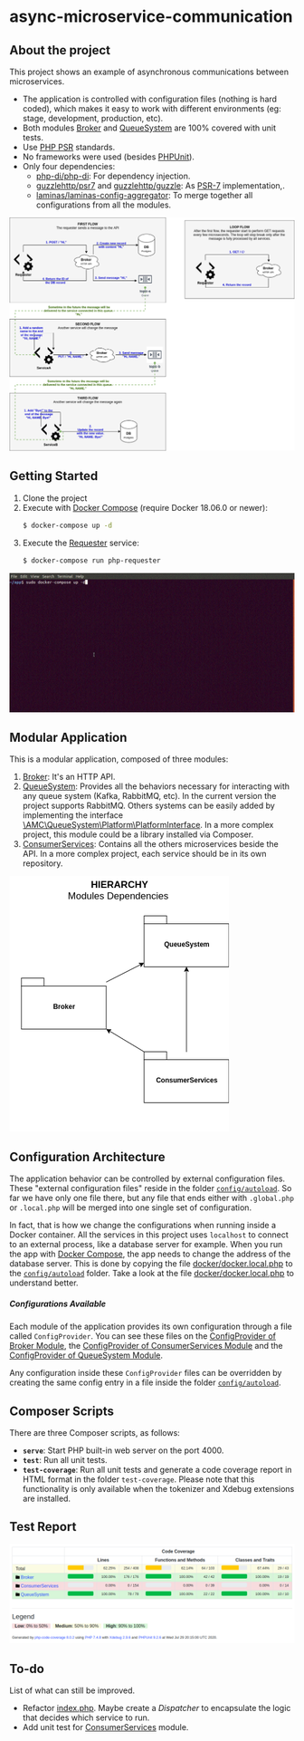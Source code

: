 # async-microservice-communication

## About the project

This project shows an example of asynchronous communications between microservices.
- The application is controlled with configuration files (nothing is hard coded), which makes it easy to work with 
different environments (eg: stage, development, production, etc).
- Both modules [Broker] and [QueueSystem] are 100% covered with unit tests.
- Use [PHP PSR] standards.
- No frameworks were used (besides [PHPUnit]).
- Only four dependencies:
  - [php-di/php-di]: For dependency injection.
  - [guzzlehttp/psr7] and [guzzlehttp/guzzle]: As [PSR-7] implementation,.  
  - [laminas/laminas-config-aggregator]: To merge together all configurations from all the modules.

![Communication Flow](docs/communication-flow.png)

## Getting Started

1. Clone the project
1. Execute with [Docker Compose] (require Docker 18.06.0 or newer):
   ```bash
   $ docker-compose up -d
   ```
1. Execute the [Requester] service:
   ```bash
   $ docker-compose run php-requester
   ```
![Demo](docs/demo.gif)

## Modular Application

This is a modular application, composed of three modules:
1. [Broker]: It's an HTTP API.
1. [QueueSystem]: Provides all the behaviors necessary for interacting with any queue system (Kafka, RabbitMQ, etc).
In the current version the project supports RabbitMQ. Others systems can be easily added by implementing the interface 
[\AMC\QueueSystem\Platform\PlatformInterface]. In a more complex project, this module could be a library installed via
Composer.
1. [ConsumerServices]: Contains all the others microservices beside the API. In a more complex project, each service 
should be in its own repository.

![Hierarchy: Module Dependencies](docs/modules-hierarchy.png)

## Configuration Architecture

The application behavior can be controlled by external configuration files. These "external configuration files" reside 
in the folder [`config/autoload`]. So far we have only one file there, but any file that ends either with `.global.php`
or `.local.php` will be merged into one single set of configuration. 

In fact, that is how we change the configurations when running inside a Docker container. All the services in this 
project uses `localhost` to connect to an external process, like a database server for example. When you run the app 
with [Docker Compose], the app needs to change the address of the database server. This is done by copying the file 
[docker/docker.local.php] to the [`config/autoload`] folder. Take a look at the file [docker/docker.local.php] to 
understand better.

##### Configurations Available

Each module of the application provides its own configuration through a file called `ConfigProvider`. You can see these 
files on the [ConfigProvider of Broker Module], the [ConfigProvider of ConsumerServices Module] and the 
[ConfigProvider of QueueSystem Module].

Any configuration inside these `ConfigProvider` files can be overridden by creating the same config entry in a file 
inside the folder [`config/autoload`].

## Composer Scripts

There are three Composer scripts, as follows:
- **`serve`**: Start PHP built-in web server on the port 4000.
- **`test`**: Run all unit tests.
- **`test-coverage`**: Run all unit tests and generate a code coverage report in HTML format in the folder 
`test-coverage`. Please note that this functionality is only available when the tokenizer and Xdebug extensions are 
installed.

## Test Report

![Code Coverage](docs/code-coverage.png)

## To-do

List of what can still be improved.

- Refactor [index.php]. Maybe create a _Dispatcher_ to encapsulate the logic that decides which service to run.
- Add unit test for [ConsumerServices] module. 

[\AMC\QueueSystem\Platform\PlatformInterface]: https://github.com/stavarengo/async-microservice-communication/blob/master/src/QueueSystem/Platform/PlatformInterface.php
[`config/autoload`]: https://github.com/stavarengo/async-microservice-communication/tree/master/config/autoload
[Broker]: https://github.com/stavarengo/async-microservice-communication/tree/master/src/Broker
[ConfigProvider of Broker Module]: https://github.com/stavarengo/async-microservice-communication/blob/master/src/Broker/ConfigProvider.php
[ConfigProvider of ConsumerServices Module]: https://github.com/stavarengo/async-microservice-communication/blob/master/src/ConsumerServices/ConfigProvider.php
[ConfigProvider of QueueSystem Module]: https://github.com/stavarengo/async-microservice-communication/blob/master/src/QueueSystem/ConfigProvider.php
[ConsumerServices]: https://github.com/stavarengo/async-microservice-communication/tree/master/src/ConsumerServices
[Docker Compose]: https://docs.docker.com/compose/
[docker/docker.local.php]: https://github.com/stavarengo/async-microservice-communication/blob/master/docker/docker.local.php
[guzzlehttp/guzzle]: https://github.com/guzzle/guzzle
[guzzlehttp/psr7]: https://github.com/guzzle/psr7
[index.php]: https://github.com/stavarengo/async-microservice-communication/blob/master/public/index.php
[laminas/laminas-config-aggregator]: https://github.com/laminas/laminas-config-aggregator
[PHP PSR]: https://www.php-fig.org/
[php-di/php-di]: https://github.com/PHP-DI/PHP-DI
[PHPUnit]: https://phpunit.de/
[PSR-7]: https://www.php-fig.org/psr/psr-7/
[QueueSystem]: https://github.com/stavarengo/async-microservice-communication/tree/master/src/QueueSystem
[Requester]: https://github.com/stavarengo/async-microservice-communication/blob/master/src/ConsumerServices/Requester.php
